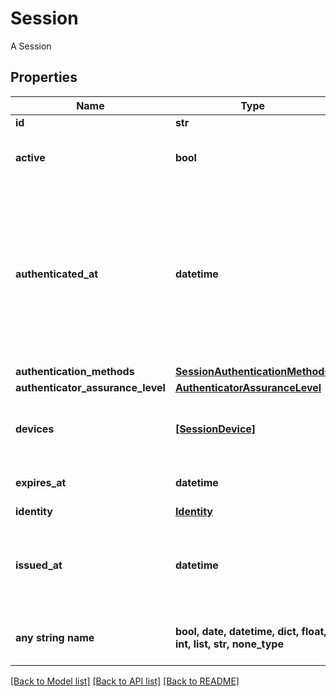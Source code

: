 # Session

A Session

## Properties
Name | Type | Description | Notes
------------ | ------------- | ------------- | -------------
**id** | **str** | Session ID | 
**active** | **bool** | Active state. If false the session is no longer active. | [optional] 
**authenticated_at** | **datetime** | The Session Authentication Timestamp  When this session was authenticated at. If multi-factor authentication was used this is the time when the last factor was authenticated (e.g. the TOTP code challenge was completed). | [optional] 
**authentication_methods** | [**SessionAuthenticationMethods**](SessionAuthenticationMethods.md) |  | [optional] 
**authenticator_assurance_level** | [**AuthenticatorAssuranceLevel**](AuthenticatorAssuranceLevel.md) |  | [optional] 
**devices** | [**[SessionDevice]**](SessionDevice.md) | Devices has history of all endpoints where the session was used | [optional] 
**expires_at** | **datetime** | The Session Expiry  When this session expires at. | [optional] 
**identity** | [**Identity**](Identity.md) |  | [optional] 
**issued_at** | **datetime** | The Session Issuance Timestamp  When this session was issued at. Usually equal or close to &#x60;authenticated_at&#x60;. | [optional] 
**any string name** | **bool, date, datetime, dict, float, int, list, str, none_type** | any string name can be used but the value must be the correct type | [optional]

[[Back to Model list]](../README.md#documentation-for-models) [[Back to API list]](../README.md#documentation-for-api-endpoints) [[Back to README]](../README.md)


